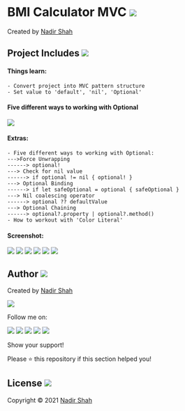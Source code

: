 # BMI Calculator MVC  [<img src="https://github.com/iamnadhu/n14-icons/blob/master/ios-icon.png">](https://github.com/iamnadhu/iOS-Udemy/tree/main/Projects/BMI%20Calculator%20MVC%20App)
Created by [Nadir Shah](https://github.com/iamnadhu)


## Project Includes [<img src="https://github.com/iamnadhu/n14-icons/blob/master/projects-icon.png">](https://github.com/iamnadhu/iOS-Udemy/tree/main/Projects/BMI%20Calculator%20MVC%20App)

#### Things learn:
```
- Convert project into MVC pattern structure
- Set value to 'default', 'nil', 'Optional'
```

#### Five different ways to working with Optional
[<img src="https://github.com/iamnadhu/iOS-Udemy/blob/main/Projects/BMI%20Calculator%20MVC%20App/Resources/Ways%20to%20working%20with%20Optional.png">](https://github.com/iamnadhu/iOS-Udemy/tree/main/Projects/BMI%20Calculator%20MVC%20App)

#### Extras:
```
- Five different ways to working with Optional:
--->Force Unwrapping
------> optional!
---> Check for nil value
------> if optional != nil { optional! }
---> Optional Binding
------> if let safeOptional = optional { safeOptional }
---> Nil coalescing operator
------> optional ?? defaultValue
---> Optional Chaining
------> optional?.property | optional?.method()
- How to workout with 'Color Literal'
```


#### Screenshot:
[<img src="https://github.com/iamnadhu/iOS-Udemy/blob/main/Projects/BMI%20Calculator%20MVC%20App/Resources/01.png">](https://github.com/iamnadhu/iOS-Udemy/tree/main/Projects/BMI%20Calculator%20MVC%20App)
[<img src="https://github.com/iamnadhu/iOS-Udemy/blob/main/Projects/BMI%20Calculator%20MVC%20App/Resources/02.png">](https://github.com/iamnadhu/iOS-Udemy/tree/main/Projects/BMI%20Calculator%20MVC%20App)
[<img src="https://github.com/iamnadhu/iOS-Udemy/blob/main/Projects/BMI%20Calculator%20MVC%20App/Resources/03.png">](https://github.com/iamnadhu/iOS-Udemy/tree/main/Projects/BMI%20Calculator%20MVC%20App)
[<img src="https://github.com/iamnadhu/iOS-Udemy/blob/main/Projects/BMI%20Calculator%20MVC%20App/Resources/04.png">](https://github.com/iamnadhu/iOS-Udemy/tree/main/Projects/BMI%20Calculator%20MVC%20App)
[<img src="https://github.com/iamnadhu/iOS-Udemy/blob/main/Projects/BMI%20Calculator%20MVC%20App/Resources/05.png">](https://github.com/iamnadhu/iOS-Udemy/tree/main/Projects/BMI%20Calculator%20MVC%20App)
[<img src="https://github.com/iamnadhu/iOS-Udemy/blob/main/Projects/BMI%20Calculator%20MVC%20App/Resources/06.png">](https://github.com/iamnadhu/iOS-Udemy/tree/main/Projects/BMI%20Calculator%20MVC%20App)


## Author  [<img src="https://github.com/iamnadhu/n14-icons/blob/master/auther-icon.png">](https://github.com/iamnadhu)
Created by [Nadir Shah](https://github.com/iamnadhu)

[<img src="https://github.com/iamnadhu/n14-icons/blob/master/nadhu-pic-new.jpg">](https://github.com/iamnadhu)

Follow me on: 

[<img src="https://github.com/iamnadhu/n14-icons/blob/master/instagram-icon.png">](https://www.instagram.com/iamnadhu/)
[<img src="https://github.com/iamnadhu/n14-icons/blob/master/whatsapp-icon.png">](https://api.whatsapp.com/send?phone=917293451396&lang=en)
[<img src="https://github.com/iamnadhu/n14-icons/blob/master/linkedin-icon.png">](https://www.linkedin.com/in/iamnadhu/)
[<img src="https://github.com/iamnadhu/n14-icons/blob/master/facebook-icon.png">](https://www.facebook.com/iamnadhu/)
[<img src="https://github.com/iamnadhu/n14-icons/blob/master/telegram-icon.png">](https://t.me/iamnadhu)

Show your support!

Please ⭐️   this repository if this section helped you!


## License  [<img src="https://github.com/iamnadhu/n14-icons/blob/master/license-icon.png">](https://github.com/iamnadhu/iOS-Udemy/tree/main/Projects/BMI%20Calculator%20MVC%20App)
Copyright © 2021 [Nadir Shah](https://github.com/iamnadhu)
